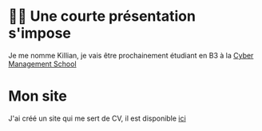 # 👨‍💻 Une courte présentation s'impose
Je me nomme Killian, je vais être prochainement étudiant en B3 à la [Cyber Management School](https://www.cyber-management-school.com/)

# Mon site 
J'ai créé un site qui me sert de CV, il est disponible [ici](https://kvrcybertechno.online/)
